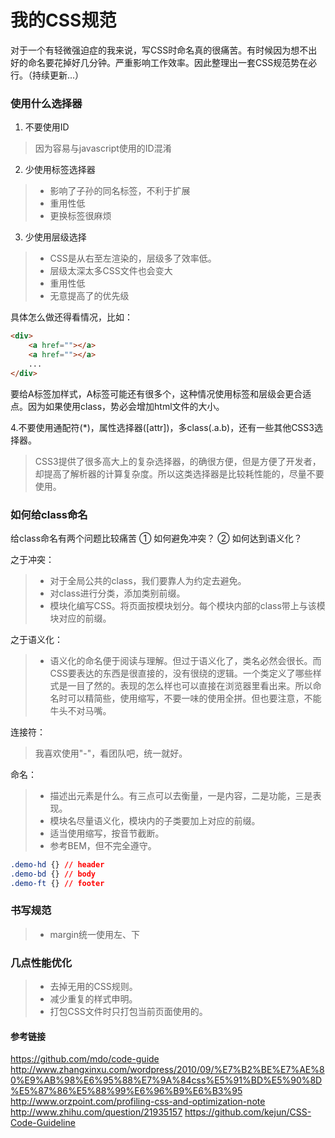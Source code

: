 # 我的CSS规范  
对于一个有轻微强迫症的我来说，写CSS时命名真的很痛苦。有时候因为想不出好的命名要花掉好几分钟。严重影响工作效率。因此整理出一套CSS规范势在必行。（持续更新...）

### 使用什么选择器
1. 不要使用ID
> 因为容易与javascript使用的ID混淆

2. 少使用标签选择器
> * 影响了子孙的同名标签，不利于扩展
> * 重用性低
> * 更换标签很麻烦

3. 少使用层级选择
> * CSS是从右至左渲染的，层级多了效率低。
> * 层级太深太多CSS文件也会变大
> * 重用性低
> * 无意提高了的优先级

具体怎么做还得看情况，比如：
```html
<div>
    <a href=""></a>
    <a href=""></a>
    ...
</div>
```
要给A标签加样式，A标签可能还有很多个，这种情况使用标签和层级会更合适点。因为如果使用class，势必会增加html文件的大小。

4.不要使用通配符(*)，属性选择器([attr])，多class(.a.b)，还有一些其他CSS3选择器。
> CSS3提供了很多高大上的复杂选择器，的确很方便，但是方便了开发者，却提高了解析器的计算复杂度。所以这类选择器是比较耗性能的，尽量不要使用。


### 如何给class命名
给class命名有两个问题比较痛苦
① 如何避免冲突？
② 如何达到语义化？

之于冲突：
> * 对于全局公共的class，我们要靠人为约定去避免。
> * 对class进行分类，添加类别前缀。
> * 模块化编写CSS。将页面按模块划分。每个模块内部的class带上与该模块对应的前缀。

之于语义化：
> * 语义化的命名便于阅读与理解。但过于语义化了，类名必然会很长。而CSS要表达的东西是很直接的，没有很绕的逻辑。一个类定义了哪些样式是一目了然的。表现的怎么样也可以直接在浏览器里看出来。所以命名时可以精简些，使用缩写，不要一味的使用全拼。但也要注意，不能牛头不对马嘴。

连接符：
> 我喜欢使用"-"，看团队吧，统一就好。

命名：
> * 描述出元素是什么。有三点可以去衡量，一是内容，二是功能，三是表现。
> * 模块名尽量语义化，模块内的子类要加上对应的前缀。
> * 适当使用缩写，按音节截断。
> * 参考BEM，但不完全遵守。

```css
.demo-hd {} // header
.demo-bd {} // body
.demo-ft {} // footer
```

### 书写规范
> * margin统一使用左、下


### 几点性能优化
> * 去掉无用的CSS规则。
> * 减少重复的样式申明。
> * 打包CSS文件时只打包当前页面使用的。



#### 参考链接
https://github.com/mdo/code-guide
http://www.zhangxinxu.com/wordpress/2010/09/%E7%B2%BE%E7%AE%80%E9%AB%98%E6%95%88%E7%9A%84css%E5%91%BD%E5%90%8D%E5%87%86%E5%88%99%E6%96%B9%E6%B3%95
http://www.orzpoint.com/profiling-css-and-optimization-note
http://www.zhihu.com/question/21935157
https://github.com/kejun/CSS-Code-Guideline